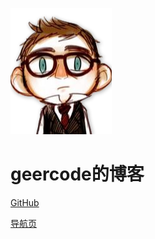 ![logo](asset/image/Finch.png)

# geercode的博客

[GitHub](https://github.com/geercode)

[导航页](index.md)

<!-- 背景图片 -->
<!-- ![](_media/bg.png) -->
<!-- 背景色 -->
<!-- ![](#ffffff) -->